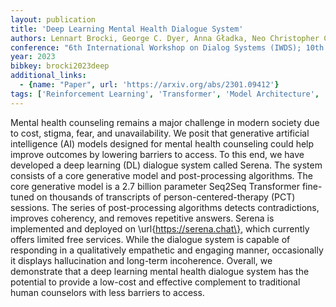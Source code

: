 ```yaml
---
layout: publication
title: 'Deep Learning Mental Health Dialogue System'
authors: Lennart Brocki, George C. Dyer, Anna Gładka, Neo Christopher Chung
conference: "6th International Workshop on Dialog Systems (IWDS); 10th IEEE International Conference on Big Data and Smart Computing (2022 BigComp)"
year: 2023
bibkey: brocki2023deep
additional_links:
  - {name: "Paper", url: 'https://arxiv.org/abs/2301.09412'}
tags: ['Reinforcement Learning', 'Transformer', 'Model Architecture', 'Pretraining Methods']
---
```

Mental health counseling remains a major challenge in modern society due to
cost, stigma, fear, and unavailability. We posit that generative artificial
intelligence (AI) models designed for mental health counseling could help
improve outcomes by lowering barriers to access. To this end, we have developed
a deep learning (DL) dialogue system called Serena. The system consists of a
core generative model and post-processing algorithms. The core generative model
is a 2.7 billion parameter Seq2Seq Transformer fine-tuned on thousands of
transcripts of person-centered-therapy (PCT) sessions. The series of
post-processing algorithms detects contradictions, improves coherency, and
removes repetitive answers. Serena is implemented and deployed on
\url\{https://serena.chat\}, which currently offers limited free services. While
the dialogue system is capable of responding in a qualitatively empathetic and
engaging manner, occasionally it displays hallucination and long-term
incoherence. Overall, we demonstrate that a deep learning mental health
dialogue system has the potential to provide a low-cost and effective
complement to traditional human counselors with less barriers to access.
